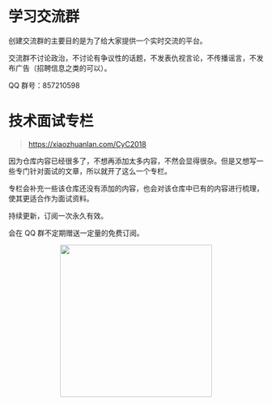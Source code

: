 # 学习交流群

创建交流群的主要目的是为了给大家提供一个实时交流的平台。

交流群不讨论政治，不讨论有争议性的话题，不发表仇视言论，不传播谣言，不发布广告（招聘信息之类的可以）。

QQ 群号：857210598

# 技术面试专栏

> https://xiaozhuanlan.com/CyC2018

因为仓库内容已经很多了，不想再添加太多内容，不然会显得很杂。但是又想写一些专门针对面试的文章，所以就开了这么一个专栏。

专栏会补充一些该仓库还没有添加的内容，也会对该仓库中已有的内容进行梳理，使其更适合作为面试资料。

持续更新，订阅一次永久有效。

会在 QQ 群不定期赠送一定量的免费订阅。

<div align="center"><img src="https://github.com/CyC2018/CS-Notes/raw/master/other/zhuanlan.png" width="300px"></div>
